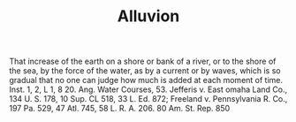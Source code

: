 ---
title: Alluvion
permalink: "/definitions/alluvion.html"
body: That increase of the earth on a shore or bank of a river, or to the shore of
  the sea, by the force of the water, as by a current or by waves, which is so gradual
  that no one can judge how much is added at each moment of time. Inst. 1, 2, L 1,
  8 20. Ang. Water Courses, 53. Jefferis v. East omaha Land Co., 134 U. S. 178, 10
  Sup. CL 518, 33 L. Ed. 872; Freeland v. Pennsylvania R. Co., 197 Pa. 529, 47 Atl.
  745, 58 L. R. A. 206. 80 Am. St. Rep. 850
published_at: '2018-07-07'
layout: post
---